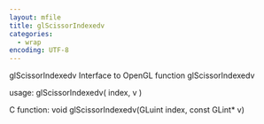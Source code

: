 ```yaml
---
layout: mfile
title: glScissorIndexedv
categories:
  - wrap
encoding: UTF-8
---
```


glScissorIndexedv  Interface to OpenGL function glScissorIndexedv

usage:  glScissorIndexedv( index, v )

C function:  void glScissorIndexedv(GLuint index, const GLint\* v)